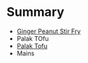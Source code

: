 # Summary

* [Ginger Peanut Stir Fry](ginger_peanut_stir_fry.md)
* Palak TOfu
* [Palak Tofu](palak_tofu.md)
* Mains

